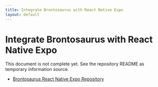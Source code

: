 ```yaml
---
title: Integrate Brontosaurus with React Native Expo
layout: default
---
```


# Integrate Brontosaurus with React Native Expo

This document is not complete yet. See the repository README as temporary information source.

-   [Brontosaurus React Native Expo Repository](//github.com/SudoDotDog/Brontosaurus-Expo)
